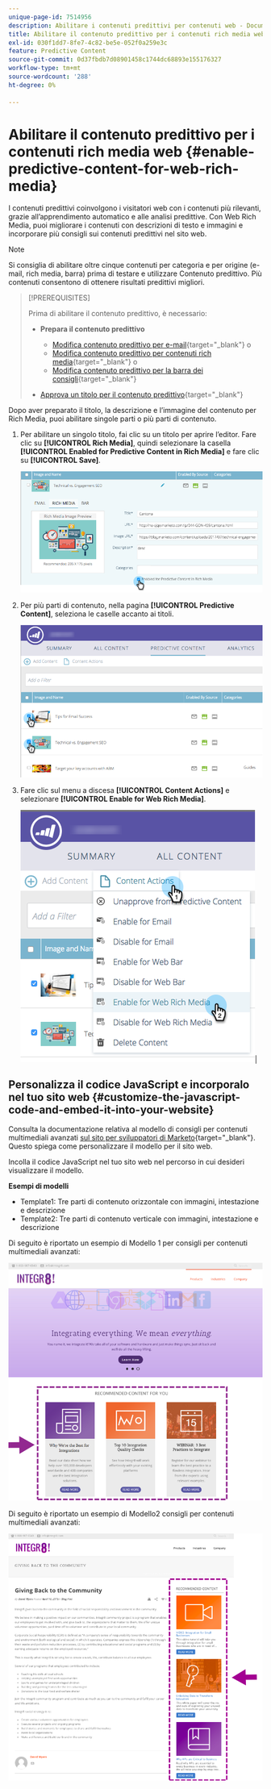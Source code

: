 ```yaml
---
unique-page-id: 7514956
description: Abilitare i contenuti predittivi per contenuti web - Documenti Marketo - Documentazione del prodotto
title: Abilitare il contenuto predittivo per i contenuti rich media web
exl-id: 030f1dd7-8fe7-4c82-be5e-052f0a259e3c
feature: Predictive Content
source-git-commit: 0d37fbdb7d08901458c1744dc68893e155176327
workflow-type: tm+mt
source-wordcount: '288'
ht-degree: 0%

---
```


# Abilitare il contenuto predittivo per i contenuti rich media web {#enable-predictive-content-for-web-rich-media}

I contenuti predittivi coinvolgono i visitatori web con i contenuti più rilevanti, grazie all’apprendimento automatico e alle analisi predittive. Con Web Rich Media, puoi migliorare i contenuti con descrizioni di testo e immagini e incorporare più consigli sui contenuti predittivi nel sito web.

>[!NOTE]
>
>Si consiglia di abilitare oltre cinque contenuti per categoria e per origine (e-mail, rich media, barra) prima di testare e utilizzare Contenuto predittivo. Più contenuti consentono di ottenere risultati predittivi migliori.

>[!PREREQUISITES]
>
>Prima di abilitare il contenuto predittivo, è necessario:
>
>* **Prepara il contenuto predittivo**
>
>   * [Modifica contenuto predittivo per e-mail](/help/marketo/product-docs/predictive-content/working-with-predictive-content/edit-predictive-content-for-emails.md){target="_blank"} o
>   * [Modifica contenuto predittivo per contenuti rich media](/help/marketo/product-docs/predictive-content/working-with-predictive-content/edit-predictive-content-for-rich-media.md){target="_blank"} o
>   * [Modifica contenuto predittivo per la barra dei consigli](/help/marketo/product-docs/predictive-content/working-with-predictive-content/edit-predictive-content-for-the-recommendation-bar.md){target="_blank"}
>
>* [Approva un titolo per il contenuto predittivo](/help/marketo/product-docs/predictive-content/working-with-all-content/approve-a-title-for-predictive-content.md){target="_blank"}

Dopo aver preparato il titolo, la descrizione e l’immagine del contenuto per Rich Media, puoi abilitare singole parti o più parti di contenuto.

1. Per abilitare un singolo titolo, fai clic su un titolo per aprire l’editor. Fare clic su **[!UICONTROL Rich Media]**, quindi selezionare la casella **[!UICONTROL Enabled for Predictive Content in Rich Media]** e fare clic su **[!UICONTROL Save]**.

   ![](assets/image2017-10-3-9-3a50-3a29.png)

1. Per più parti di contenuto, nella pagina **[!UICONTROL Predictive Content]**, seleziona le caselle accanto ai titoli.

   ![](assets/image2017-10-3-10-3a0-3a42.png)

1. Fare clic sul menu a discesa **[!UICONTROL Content Actions]** e selezionare **[!UICONTROL Enable for Web Rich Media]**.

   ![](assets/image2017-10-3-10-3a2-3a6.png)|

## Personalizza il codice JavaScript e incorporalo nel tuo sito web  {#customize-the-javascript-code-and-embed-it-into-your-website}

Consulta la documentazione relativa al modello di consigli per contenuti multimediali avanzati [sul sito per sviluppatori di Marketo](https://experienceleague.adobe.com/en/docs/marketo-developer/marketo/javascriptapi/rich-media-recommendation){target="_blank"}. Questo spiega come personalizzare il modello per il sito web.

Incolla il codice JavaScript nel tuo sito web nel percorso in cui desideri visualizzare il modello.

**Esempi di modelli**

* Template1: Tre parti di contenuto orizzontale con immagini, intestazione e descrizione
* Template2: Tre parti di contenuto verticale con immagini, intestazione e descrizione

Di seguito è riportato un esempio di Modello 1 per consigli per contenuti multimediali avanzati:

![](assets/image2015-6-1-17-3a8-3a33.png)

Di seguito è riportato un esempio di Modello2 consigli per contenuti multimediali avanzati:

![](assets/image2015-12-20-10-3a35-3a12.png)
